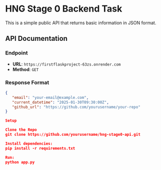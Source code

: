 # HNG Stage 0 Backend Task

This is a simple public API that returns basic information in JSON format.

## API Documentation

### Endpoint
- **URL**: `https://firstflaskproject-63zs.onrender.com`
- **Method**: `GET`

### Response Format
```json
{
   "email": "your-email@example.com",
   "current_datetime": "2025-01-30T09:30:00Z",
   "github_url": "https://github.com/yourusername/your-repo"
}

Setup

Clone the Repo
git clone https://github.com/yourusername/hng-stage0-api.git

Install dependencies:
pip install -r requirements.txt

Run:
python app.py